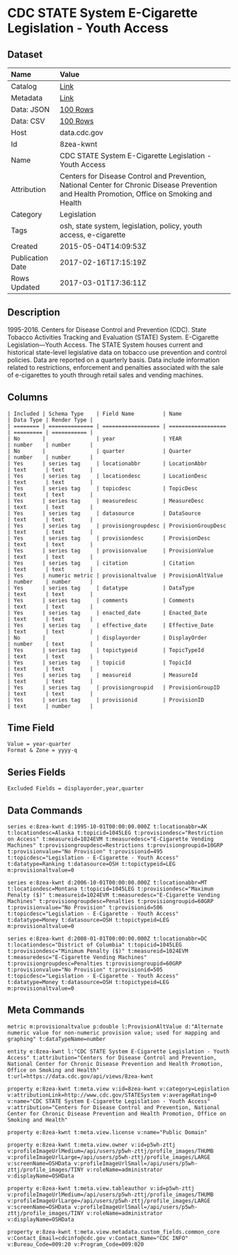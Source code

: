 # CDC STATE System E-Cigarette Legislation - Youth Access

## Dataset

| Name | Value |
| :--- | :---- |
| Catalog | [Link](https://catalog.data.gov/dataset/cdc-state-system-e-cigarette-legislation-youth-access-69fa9) |
| Metadata | [Link](https://data.cdc.gov/api/views/8zea-kwnt) |
| Data: JSON | [100 Rows](https://data.cdc.gov/api/views/8zea-kwnt/rows.json?max_rows=100) |
| Data: CSV | [100 Rows](https://data.cdc.gov/api/views/8zea-kwnt/rows.csv?max_rows=100) |
| Host | data.cdc.gov |
| Id | 8zea-kwnt |
| Name | CDC STATE System E-Cigarette Legislation - Youth Access |
| Attribution | Centers for Disease Control and Prevention, National Center for Chronic Disease Prevention and Health Promotion, Office on Smoking and Health |
| Category | Legislation |
| Tags | osh, state system, legislation, policy, youth access, e-cigarette |
| Created | 2015-05-04T14:09:53Z |
| Publication Date | 2017-02-16T17:15:19Z |
| Rows Updated | 2017-03-01T17:36:11Z |

## Description

1995-2016. Centers for Disease Control and Prevention (CDC). State Tobacco Activities Tracking and Evaluation (STATE) System. E-Cigarette Legislation—Youth Access. The STATE System houses current and historical state-level legislative data on tobacco use prevention and control policies.  Data are reported on a quarterly basis. Data include information related to restrictions, enforcement and penalties associated with the sale of e-cigarettes to youth through retail sales and vending machines.

## Columns

```ls
| Included | Schema Type    | Field Name         | Name               | Data Type | Render Type |
| ======== | ============== | ================== | ================== | ========= | =========== |
| No       |                | year               | YEAR               | number    | number      |
| No       |                | quarter            | Quarter            | number    | number      |
| Yes      | series tag     | locationabbr       | LocationAbbr       | text      | text        |
| Yes      | series tag     | locationdesc       | LocationDesc       | text      | text        |
| Yes      | series tag     | topicdesc          | TopicDesc          | text      | text        |
| Yes      | series tag     | measuredesc        | MeasureDesc        | text      | text        |
| Yes      | series tag     | datasource         | DataSource         | text      | text        |
| Yes      | series tag     | provisiongroupdesc | ProvisionGroupDesc | text      | text        |
| Yes      | series tag     | provisiondesc      | ProvisionDesc      | text      | text        |
| Yes      | series tag     | provisionvalue     | ProvisionValue     | text      | text        |
| Yes      | series tag     | citation           | Citation           | text      | text        |
| Yes      | numeric metric | provisionaltvalue  | ProvisionAltValue  | number    | number      |
| Yes      | series tag     | datatype           | DataType           | text      | text        |
| Yes      | series tag     | comments           | Comments           | text      | text        |
| Yes      | series tag     | enacted_date       | Enacted_Date       | text      | text        |
| Yes      | series tag     | effective_date     | Effective_Date     | text      | text        |
| No       |                | displayorder       | DisplayOrder       | number    | text        |
| Yes      | series tag     | topictypeid        | TopicTypeId        | text      | text        |
| Yes      | series tag     | topicid            | TopicId            | text      | text        |
| Yes      | series tag     | measureid          | MeasureId          | text      | text        |
| Yes      | series tag     | provisiongroupid   | ProvisionGroupID   | text      | text        |
| Yes      | series tag     | provisionid        | ProvisionID        | text      | number      |
```

## Time Field

```ls
Value = year-quarter
Format & Zone = yyyy-q
```

## Series Fields

```ls
Excluded Fields = displayorder,year,quarter
```

## Data Commands

```ls
series e:8zea-kwnt d:1995-10-01T00:00:00.000Z t:locationabbr=AK t:locationdesc=Alaska t:topicid=1045LEG t:provisiondesc="Restriction on Access" t:measureid=1024EVM t:measuredesc="E-Cigarette Vending Machines" t:provisiongroupdesc=Restrictions t:provisiongroupid=10GRP t:provisionvalue="No Provision" t:provisionid=495 t:topicdesc="Legislation - E-Cigarette - Youth Access" t:datatype=Ranking t:datasource=OSH t:topictypeid=LEG m:provisionaltvalue=0

series e:8zea-kwnt d:2006-10-01T00:00:00.000Z t:locationabbr=MT t:locationdesc=Montana t:topicid=1045LEG t:provisiondesc="Maximum Penalty ($)" t:measureid=1024EVM t:measuredesc="E-Cigarette Vending Machines" t:provisiongroupdesc=Penalties t:provisiongroupid=60GRP t:provisionvalue="No Provision" t:provisionid=506 t:topicdesc="Legislation - E-Cigarette - Youth Access" t:datatype=Money t:datasource=OSH t:topictypeid=LEG m:provisionaltvalue=0

series e:8zea-kwnt d:2008-01-01T00:00:00.000Z t:locationabbr=DC t:locationdesc="District of Columbia" t:topicid=1045LEG t:provisiondesc="Minimum Penalty ($)" t:measureid=1024EVM t:measuredesc="E-Cigarette Vending Machines" t:provisiongroupdesc=Penalties t:provisiongroupid=60GRP t:provisionvalue="No Provision" t:provisionid=505 t:topicdesc="Legislation - E-Cigarette - Youth Access" t:datatype=Money t:datasource=OSH t:topictypeid=LEG m:provisionaltvalue=0
```

## Meta Commands

```ls
metric m:provisionaltvalue p:double l:ProvisionAltValue d:"Alternate numeric value for non-numeric provision value; used for mapping and graphing" t:dataTypeName=number

entity e:8zea-kwnt l:"CDC STATE System E-Cigarette Legislation - Youth Access" t:attribution="Centers for Disease Control and Prevention, National Center for Chronic Disease Prevention and Health Promotion, Office on Smoking and Health" t:url=https://data.cdc.gov/api/views/8zea-kwnt

property e:8zea-kwnt t:meta.view v:id=8zea-kwnt v:category=Legislation v:attributionLink=http://www.cdc.gov/STATESystem v:averageRating=0 v:name="CDC STATE System E-Cigarette Legislation - Youth Access" v:attribution="Centers for Disease Control and Prevention, National Center for Chronic Disease Prevention and Health Promotion, Office on Smoking and Health"

property e:8zea-kwnt t:meta.view.license v:name="Public Domain"

property e:8zea-kwnt t:meta.view.owner v:id=p5wh-zttj v:profileImageUrlMedium=/api/users/p5wh-zttj/profile_images/THUMB v:profileImageUrlLarge=/api/users/p5wh-zttj/profile_images/LARGE v:screenName=OSHData v:profileImageUrlSmall=/api/users/p5wh-zttj/profile_images/TINY v:roleName=administrator v:displayName=OSHData

property e:8zea-kwnt t:meta.view.tableauthor v:id=p5wh-zttj v:profileImageUrlMedium=/api/users/p5wh-zttj/profile_images/THUMB v:profileImageUrlLarge=/api/users/p5wh-zttj/profile_images/LARGE v:screenName=OSHData v:profileImageUrlSmall=/api/users/p5wh-zttj/profile_images/TINY v:roleName=administrator v:displayName=OSHData

property e:8zea-kwnt t:meta.view.metadata.custom_fields.common_core v:Contact_Email=cdcinfo@cdc.gov v:Contact_Name="CDC INFO" v:Bureau_Code=009:20 v:Program_Code=009:020
```
